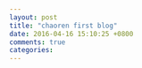 ```yaml
---
layout: post
title: "chaoren first blog"
date: 2016-04-16 15:10:25 +0800
comments: true
categories: 
---
```

